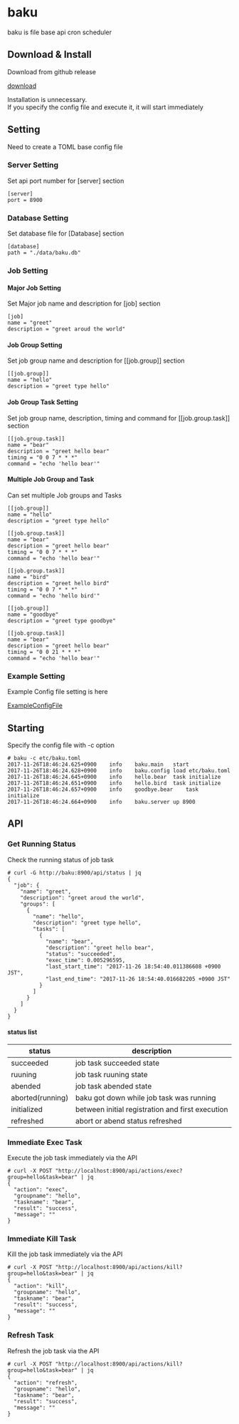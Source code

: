 # baku
baku is file base api cron scheduler
## Download & Install
Download from github release

[download](https://github.com/wablerfam/baku/releases)

Installation is unnecessary.  
If you specify the config file and execute it, it will start immediately
## Setting
Need to create a TOML base config file
### Server Setting  
Set api port number for [server] section
```
[server]
port = 8900
```
### Database Setting  
Set database file for [Database] section
```
[database]
path = "./data/baku.db"
```
### Job Setting
#### Major Job Setting
Set Major job name and description for [job] section
```
[job]
name = "greet"
description = "greet aroud the world"
```
#### Job Group Setting
Set job group name and description for [[job.group]] section
```
[[job.group]]
name = "hello"
description = "greet type hello"
```
#### Job Group Task Setting
Set job group name, description, timing and command for [[job.group.task]] section
```
[[job.group.task]]
name = "bear"
description = "greet hello bear"
timing = "0 0 7 * * *"
command = "echo 'hello bear'"
```
#### Multiple Job Group and Task
Can set multiple Job groups and Tasks
```
[[job.group]]
name = "hello"
description = "greet type hello"

[[job.group.task]]
name = "bear"
description = "greet hello bear"
timing = "0 0 7 * * *"
command = "echo 'hello bear'"

[[job.group.task]]
name = "bird"
description = "greet hello bird"
timing = "0 0 7 * * *"
command = "echo 'hello bird'"

[[job.group]]
name = "goodbye"
description = "greet type goodbye"

[[job.group.task]]
name = "bear"
description = "greet hello bear"
timing = "0 0 21 * * *"
command = "echo 'hello bear'"
```
### Example Setting
Example Config file setting is here

[ExampleConfigFile](https://github.com/wablerfam/baku/blob/master/etc/baku.toml)
## Starting
Specify the config file with -c option
```
# baku -c etc/baku.toml
2017-11-26T18:46:24.625+0900	info	baku.main	start
2017-11-26T18:46:24.628+0900	info	baku.config	load etc/baku.toml
2017-11-26T18:46:24.645+0900	info	hello.bear	task initialize
2017-11-26T18:46:24.651+0900	info	hello.bird	task initialize
2017-11-26T18:46:24.657+0900	info	goodbye.bear	task initialize
2017-11-26T18:46:24.664+0900	info	baku.server	up 8900
```
## API
### Get Running Status
Check the running status of job task
```
# curl -G http://baku:8900/api/status | jq
{
  "job": {
    "name": "greet",
    "description": "greet aroud the world",
    "groups": [
      {
        "name": "hello",
        "description": "greet type hello",
        "tasks": [
          {
            "name": "bear",
            "description": "greet hello bear",
            "status": "succeeded",
            "exec_time": 0.005296595,
            "last_start_time": "2017-11-26 18:54:40.011386608 +0900 JST",
            "last_end_time": "2017-11-26 18:54:40.016682205 +0900 JST"
          }
        ]
      }
    ]
  }
}
```
#### status list  
|status|description|
----|----
|succeeded|job task succeeded state|
|ruuning|job task ruuning state|
|abended|job task abended state|
|aborted(running)|baku got down while job task was running|
|initialized|between initial registration and first execution|
|refreshed|abort or abend status refreshed|
### Immediate Exec Task
Execute the job task immediately via the API
```
# curl -X POST "http://localhost:8900/api/actions/exec?group=hello&task=bear" | jq
{
  "action": "exec",
  "groupname": "hello",
  "taskname": "bear",
  "result": "success",
  "message": ""
}
```
### Immediate Kill Task
Kill the job task immediately via the API
```
# curl -X POST "http://localhost:8900/api/actions/kill?group=hello&task=bear" | jq
{
  "action": "kill",
  "groupname": "hello",
  "taskname": "bear",
  "result": "success",
  "message": ""
}
```
### Refresh Task
Refresh the job task via the API
```
# curl -X POST "http://localhost:8900/api/actions/kill?group=hello&task=bear" | jq
{
  "action": "refresh",
  "groupname": "hello",
  "taskname": "bear",
  "result": "success",
  "message": ""
}
```